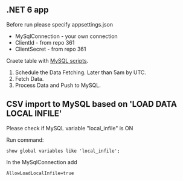 ## .NET 6 app
Before run please specify appsettings.json
- MySqlConnection - your own connection
- ClientId - from repo 361
- ClientSecret - from repo 361

Craete table with [MySQL scripts](https://github.com/Noralogix/repo361-genesyscloud/tree/main/mysql ).  

1. Schedule the Data Fetching. Later than 5am by UTC.
2. Fetch Data.
3. Process Data and Push to MySQL.


## CSV import to MySQL based on 'LOAD DATA LOCAL INFILE'

Please check if MySQL variable "local_infile" is ON

Run command:
```
show global variables like 'local_infile';
```

In the MySqlConnection add  
```
AllowLoadLocalInfile=true
```